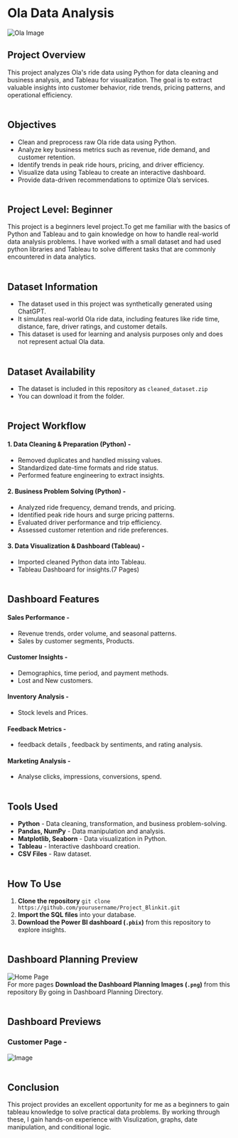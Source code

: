 
# Ola Data Analysis 

![Ola Image](https://github.com/user-attachments/assets/af6b715c-bd9b-45f1-be7c-ebdd0397f94e)

## Project Overview
This project analyzes Ola's ride data using Python for data cleaning and business analysis, and Tableau for visualization. The goal is to extract valuable insights into customer behavior, ride trends, pricing patterns, and operational efficiency. <br><br>

## Objectives
- Clean and preprocess raw Ola ride data using Python.
- Analyze key business metrics such as revenue, ride demand, and customer retention.
- Identify trends in peak ride hours, pricing, and driver efficiency.
- Visualize data using Tableau to create an interactive dashboard.
- Provide data-driven recommendations to optimize Ola’s services.
<br><br>


## Project Level: Beginner
This project is a beginners level project.To get me familiar with the basics of Python and Tableau and to gain knowledge on how to handle real-world data analysis problems. I have worked with a small dataset and had used python libraries and Tableau to solve different tasks that are commonly encountered in data analytics.<br><br>


## Dataset Information

- The dataset used in this project was synthetically generated using ChatGPT.
- It simulates real-world Ola ride data, including features like ride time, distance, fare, driver ratings, and customer details.
- This dataset is used for learning and analysis purposes only and does not represent actual Ola data.<br><br>

## Dataset Availability

- The dataset is included in this repository as `cleaned_dataset.zip`
- You can download it from the folder.<br><br>

## Project Workflow

#### 1. Data Cleaning & Preparation (Python) -<br>
- Removed duplicates and handled missing values.<br>
- Standardized date-time formats and ride status.<br>
- Performed feature engineering to extract insights.<br>

#### 2. Business Problem Solving (Python) -<br>
- Analyzed ride frequency, demand trends, and pricing.<br>
- Identified peak ride hours and surge pricing patterns.<br>
- Evaluated driver performance and trip efficiency.<br>
- Assessed customer retention and ride preferences.<br>
  
#### 3. Data Visualization & Dashboard (Tableau) -<br>
- Imported cleaned Python data into Tableau.<br>
- Tableau Dashboard for insights.(7 Pages)<br><br>
  

## Dashboard Features 

#### **Sales Performance** -<br>
- Revenue trends, order volume, and seasonal patterns.<br>
- Sales by customer segments, Products.<br>
#### **Customer Insights** -<br>
- Demographics, time period, and payment methods.<br>
- Lost and New customers.<br>
#### **Inventory Analysis** -<br>
- Stock levels and Prices.<br>
#### **Feedback Metrics** -<br>
- feedback details , feedback by sentiments, and rating analysis.<br>
#### **Marketing Analysis** -<br>
- Analyse clicks, impressions, conversions, spend.
 <br><br>


## Tools Used  

- **Python** - Data cleaning, transformation, and business problem-solving.
- **Pandas, NumPy** - Data manipulation and analysis.
- **Matplotlib, Seaborn** - Data visualization in Python.
- **Tableau** - Interactive dashboard creation.
- **CSV Files** - Raw dataset.<br><br>


## How To Use  

1. **Clone the repository**
   ``git clone https://github.com/yourusername/Project_Blinkit.git`` 
2. **Import the SQL files** into your database.
3. **Download the Power BI dashboard (`.pbix`)** from this repository to explore insights.
<br><br>


## Dashboard Planning Preview

![Home Page](https://github.com/user-attachments/assets/bf20ba20-13f2-4823-a098-2789d422059b)<br>
For more pages **Download the Dashboard Planning Images (`.png`)** from this repository By going in Dashboard Planning Directory.<br><br> 


## Dashboard Previews

### Customer Page -
![Image](https://github.com/user-attachments/assets/48e92199-ff10-45bb-927f-75d2bce265e9)<br><br>


## Conclusion
This project provides an excellent opportunity for me as a beginners to gain tableau knowledge to solve practical data problems. By working through these, I gain hands-on experience with Visulization, graphs, date manipulation, and conditional logic.



